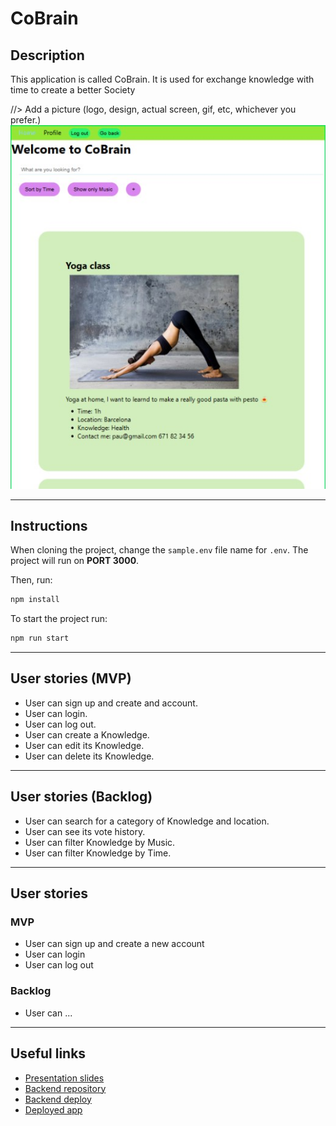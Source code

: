 # CoBrain

## Description

This application is called CoBrain. It is used for exchange knowledge with time to create a better Society

//> Add a picture (logo, design, actual screen, gif, etc, whichever you prefer.)
[<img src="./public/img/App.jpg">]()


---
## Instructions

When cloning the project, change the <code>sample.env</code> file name for <code>.env</code>. The project will run on **PORT 3000**.

Then, run:
```bash
npm install
```

To start the project run:
```bash
npm run start
```
---

## User stories (MVP)

- User can sign up and create and account.
- User can login.
- User can log out.
- User can create a Knowledge.
- User can edit its Knowledge.
- User can delete its Knowledge.

---

## User stories (Backlog)

- User can search for a category of Knowledge and location.
- User can see its vote history.
- User can filter Knowledge by Music.
- User can filter Knowledge by Time.

---
## User stories 

### MVP

- User can sign up and create a new account
- User can login
- User can log out

### Backlog

- User can ...

---

## Useful links

- [Presentation slides]()
- [Backend repository]()
- [Backend deploy]()
- [Deployed app]()


